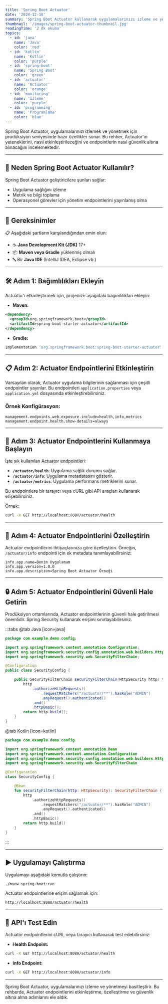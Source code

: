 ```yaml
---
title: 'Spring Boot Actuator'
date: '2024-12-18'
summary: 'Spring Boot Actuator kullanarak uygulamalarınızı izleme ve yönetme. Endpointler, özelleştirme ve güvenlik örneklerini içerir.'
thumbnail: '/images/spring-boot-actuator-thumbnail.jpg'
readingTime: '2 dk okuma'
topics:
  - id: 'java'
    name: 'Java'
    color: 'red'
  - id: 'kotlin'
    name: 'Kotlin'
    color: 'purple'
  - id: 'spring-boot'
    name: 'Spring Boot'
    color: 'green'
  - id: 'actuator'
    name: 'Actuator'
    color: 'orange'
  - id: 'monitoring'
    name: 'İzleme'
    color: 'purple'
  - id: 'programming'
    name: 'Programlama'
    color: 'blue'
---
```


Spring Boot Actuator, uygulamalarınızı izlemek ve yönetmek için prodüksiyon seviyesinde hazır özellikler sunar. Bu rehber, Actuator'ın yeteneklerini, nasıl etkinleştirileceğini ve endpointlerin nasıl güvenlik altına alınacağını incelemektedir.

---

## 🌟 Neden Spring Boot Actuator Kullanılır?

Spring Boot Actuator geliştiricilere şunları sağlar:

- Uygulama sağlığını izleme
- Metrik ve bilgi toplama
- Operasyonel görevler için yönetim endpointlerini yayınlamış olma

---

## 🌟 Gereksinimler

📋 Aşağıdaki şartların karşılandığından emin olun:

- ☕ **Java Development Kit (JDK)** 17+
- 📦 **Maven veya Gradle** yüklenmiş olmalı
- 🔤 Bir **Java IDE** (IntelliJ IDEA, Eclipse vb.)

---

## 🛠️ Adım 1: Bağımlılıkları Ekleyin

Actuator'ı etkinleştirmek için, projenize aşağıdaki bağımlılıkları ekleyin:

- **Maven:**

```xml
<dependency>
  <groupId>org.springframework.boot</groupId>
  <artifactId>spring-boot-starter-actuator</artifactId>
</dependency>
```

- **Gradle:**

```groovy
implementation 'org.springframework.boot:spring-boot-starter-actuator'
```

---

## 📋 Adım 2: Actuator Endpointlerini Etkinleştirin

Varsayılan olarak, Actuator uygulama bilgilerinin sağlanması için çeşitli endpointler yayınlar. Bu endpointleri `application.properties` veya `application.yml` dosyasında etkinleştirebilirsiniz.

### Örnek Konfigürasyon:

```properties
management.endpoints.web.exposure.include=health,info,metrics
management.endpoint.health.show-details=always
```

---

## 📖 Adım 3: Actuator Endpointlerini Kullanmaya Başlayın

İşte sık kullanılan Actuator endpointleri:

- **`/actuator/health`**: Uygulama sağlık durumu sağlar.
- **`/actuator/info`**: Uygulama metadatasını gösterir.
- **`/actuator/metrics`**: Uygulama performans metriklerini sunar.

Bu endpointlere bir tarayıcı veya cURL gibi API araçları kullanarak erişebilirsiniz.

Örnek:

```bash
curl -X GET http://localhost:8080/actuator/health
```

---

## 📘 Adım 4: Actuator Endpointlerini Özelleştirin

Actuator endpointlerini ihtiyaçlarınıza göre özelleştirin. Örneğin, `/actuator/info` endpointi için ek metadata tanımlayabilirsiniz:

```properties
info.app.name=Benim Uygulamam
info.app.version=1.0.0
info.app.description=Spring Boot Actuator Örneği
```

---

## 🔒 Adım 5: Actuator Endpointlerini Güvenli Hale Getirin

Prodüksiyon ortamlarında, Actuator endpointlerinin güvenli hale getirilmesi önemlidir. Spring Security kullanarak erişimi sınırlayabilirsiniz.

:::tabs
@tab Java [icon=java]

```java
package com.example.demo.config;

import org.springframework.context.annotation.Configuration;
import org.springframework.security.config.annotation.web.builders.HttpSecurity;
import org.springframework.security.web.SecurityFilterChain;

@Configuration
public class SecurityConfig {

    public SecurityFilterChain securityFilterChain(HttpSecurity http) throws Exception {
        http
            .authorizeHttpRequests()
                .requestMatchers("/actuator/**").hasRole("ADMIN")
                .anyRequest().authenticated()
            .and()
            .httpBasic();
        return http.build();
    }
}
```

@tab Kotlin [icon=kotlin]

```kotlin
package com.example.demo.config

import org.springframework.context.annotation.Bean
import org.springframework.context.annotation.Configuration
import org.springframework.security.config.annotation.web.builders.HttpSecurity
import org.springframework.security.web.SecurityFilterChain

@Configuration
class SecurityConfig {

    @Bean
    fun securityFilterChain(http: HttpSecurity): SecurityFilterChain {
        http
            .authorizeHttpRequests()
                .requestMatchers("/actuator/**").hasRole("ADMIN")
                .anyRequest().authenticated()
            .and()
            .httpBasic()
        return http.build()
    }
}
```

:::

---

## ▶️ Uygulamayı Çalıştırma

Uygulamayı aşağıdaki komutla çalıştırın:

```bash
./mvnw spring-boot:run
```

Actuator endpointlerine erişim sağlamak için:

```
http://localhost:8080/actuator/health
```

---

## 🧪 API'ı Test Edin

Actuator endpointlerini cURL veya tarayıcı kullanarak test edebilirsiniz:

- **Health Endpoint:**

```bash
curl -X GET http://localhost:8080/actuator/health
```

- **Info Endpoint:**

```bash
curl -X GET http://localhost:8080/actuator/info
```

---

Spring Boot Actuator, uygulamalarınızı izleme ve yönetmeyi basitleştirir. Bu rehberde, Actuator endpointlerini etkinleştirme, özelleştirme ve güvenlik altına alma adımlarını ele aldık.
